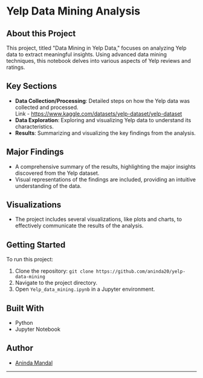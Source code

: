 # Yelp Data Mining Analysis



## About this Project
This project, titled "Data Mining in Yelp Data," focuses on analyzing Yelp data to extract meaningful insights. Using advanced data mining techniques, this notebook delves into various aspects of Yelp reviews and ratings.

## Key Sections
- **Data Collection/Processing**: Detailed steps on how the Yelp data was collected and processed. </br> Link - https://www.kaggle.com/datasets/yelp-dataset/yelp-dataset
- **Data Exploration**: Exploring and visualizing Yelp data to understand its characteristics.
- **Results**: Summarizing and visualizing the key findings from the analysis.

## Major Findings
- A comprehensive summary of the results, highlighting the major insights discovered from the Yelp dataset.
- Visual representations of the findings are included, providing an intuitive understanding of the data.

## Visualizations
- The project includes several visualizations, like plots and charts, to effectively communicate the results of the analysis.

## Getting Started
To run this project:
1. Clone the repository: `git clone https://github.com/aninda20/yelp-data-mining`
2. Navigate to the project directory.
3. Open `Yelp_data_mining.ipynb` in a Jupyter environment.

## Built With
- Python
- Jupyter Notebook


## Author
- [Aninda Mandal](https://github.com/aninda20)

---

